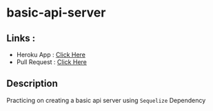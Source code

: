 # basic-api-server

## Links : 

 - Heroku App : [Click Here](https://mohammmed-awadallah-api-server.herokuapp.com/food)
 - Pull Request : [Click Here](#)
 
 
## Description 

Practicing on creating a basic api server using `Sequelize` Dependency 